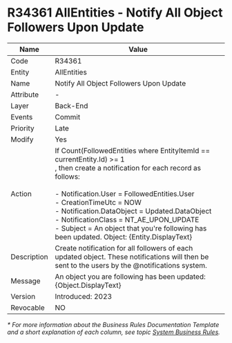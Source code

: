 ﻿---
erp.type: business-rule
erp.entity: all-entities
---

# R34361 AllEntities - Notify All Object Followers Upon Update

| Name | Value |
| ---- | ----- |
| Code | R34361 |
| Entity | AllEntities |
| Name | Notify All Object Followers Upon Update |
| Attribute | - |
| Layer | Back-End |
| Events | Commit |
| Priority | Late |
| Modify | Yes |
| Action | If Count(FollowedEntities where EntityItemId ==  currentEntity.Id) >= 1 <br/> , then create a notification for each record as follows: <br/><br/> - Notification.User = FollowedEntities.User <br/> - CreationTimeUtc = NOW <br/> - Notification.DataObject = Updated.DataObject <br/> - NotificationClass = NT_AE_UPON_UPDATE <br/> - Subject = An object that you're following has been updated. Object: {Entity.DisplayText}|
| Description| Create notification for all followers of each updated object. These notifications will then be sent to the users by the @notifications system. |
| Message | An object you are following has been updated:{Object.DisplayText} |
| Version | Introduced: 2023 |
| Revocable | NO |

*\* For more information about the Business Rules Documentation Template and a short explanation of each column, see
topic [System Business Rules](../templates/template-description-system-business-rules.md).*
